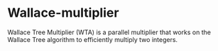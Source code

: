 # Wallace-multiplier
Wallace Tree Multiplier (WTA) is a parallel multiplier that works on the Wallace Tree algorithm to efficiently multiply two integers.
